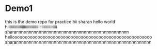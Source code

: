 # Demo1
this is the demo repo for practice 
hii
sharan
hello
world
hiiiiiiiiiiiiiiiiiiiiiiiiiiiiiiiiiiiiiiiiiiiiiiii
sharannnnnnnnnnnnnnnnnnnnnnnnnnnnnnnnnnnnnnnnnnnnn
hellooooooooooooooooooooooooooooooooooooooooooooooooooooooo
sharannnnnnnnnnnnnnnnnnnnnnnnnnnnnnnnnnnnnnnnnnnnnnnnnnnnnn
